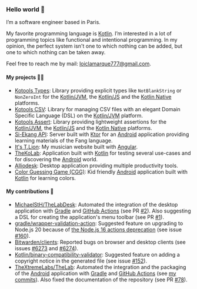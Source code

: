 <!-- Copyright 2023 Loïc Lamarque. All rights reserved. -->

### Hello world 👋

I’m a software engineer based in Paris.

My favorite programming language is [Kotlin].
I’m interested in a lot of programming topics like functional and intentional
programming.
In my opinion, the perfect system isn't one to which nothing can be added, but
one to which nothing can be taken away.

Feel free to reach me by mail: [loiclamarque777@gmail.com].

[kotlin]: https://kotlinlang.org
[loiclamarque777@gmail.com]: mailto:loiclamarque777@gmail.com

#### My projects 👨‍💻

- [Kotools Types]: Library providing explicit types like `NotBlankString` or
  `NonZeroInt` for the [Kotlin/JVM], the [Kotlin/JS] and the [Kotlin Native]
  platforms.
- [Kotools CSV]: Library for managing CSV files with an elegant Domain Specific
  Language (DSL) on the [Kotlin/JVM] platform.
- [Kotools Assert]: Library providing lightweight assertions for the
  [Kotlin/JVM], the [Kotlin/JS] and the [Kotlin Native] platforms.
- [Si-Ekang API]: Server built with [Ktor] for an [Android] application
  providing learning materials of the Fang language.
- [It's T.Lion]: My musician website built with [Angular].
- [TheKoLab]: Application built with [Kotlin] for testing several use-cases and
  for discovering the [Android] world.
- [Alliodesk]: Desktop application providing multiple productivity tools.
- [Color Guessing Game (CGG)]: Kid friendly [Android] application built with
  [Kotlin] for learning colors.

[Alliodesk]: https://github.com/LVMVRQUXL/Alliodesk
[Android]: https://www.android.com
[Angular]: https://angular.io
[Color Guessing Game (CGG)]: https://github.com/LVMVRQUXL/CGG
[It's T.Lion]: https://github.com/itstlion/web
[Kotlin/JVM]: https://kotlinlang.org/docs/jvm-get-started.html
[Kotlin/JS]: https://kotlinlang.org/docs/js-overview.html
[Kotlin Native]: https://kotlinlang.org/docs/native-overview.html
[Kotools Assert]: https://github.com/kotools/assert
[Kotools CSV]: https://github.com/kotools/csv
[Kotools Types]: https://github.com/kotools/types
[Ktor]: https://ktor.io
[Si-Ekang API]: https://github.com/Si-Ekang/api
[TheKoLab]: https://github.com/TheXtremeLabs/TheKoLab

#### My contributions 👀

- [MichaelStH/TheLabDesk]: Automated the integration of the desktop application
  with [Gradle] and [GitHub Actions] (see PR [#2][michaelsth/thelabdesk#2]).
  Also suggesting a DSL for creating the application's menu toolbar (see PR
  [#1][michaelsth/thelabdesk#1]).
- [gradle/wrapper-validation-action]: Suggested feature on upgrading to Node.js
  20 because of [the Node.js 16 actions deprecation] (see issue
  [#160][gradle/wrapper-validation-action#160]).
- [Bitwarden/clients]: Reported bugs on browser and desktop clients (see issues
  [#6273][bitwarden/clients#6273] and [#6274][bitwarden/clients#6274]).
- [Kotlin/binary-compatibility-validator]: Suggested feature on adding a
  copyright notice in the generated file (see issue
  [#152][kotlin/binary-compatibility-validator#152]).
- [TheXtremeLabs/TheLab]: Automated the integration and the packaging of the
  [Android] application with [Gradle] and [GitHub Actions] (see
  [my commits][thextremelabs/thelab#my-commits]). Also fixed the documentation
  of the repository (see PR [#78][thextremelabs/thelab#78]).

[bitwarden/clients]: https://github.com/bitwarden/clients
[bitwarden/clients#6273]: https://github.com/bitwarden/clients/issues/6273
[bitwarden/clients#6274]: https://github.com/bitwarden/clients/issues/6274
[github actions]: https://github.com/features/actions
[gradle]: https://gradle.org
[gradle/wrapper-validation-action]: https://github.com/gradle/wrapper-validation-action
[gradle/wrapper-validation-action#160]: https://github.com/gradle/wrapper-validation-action/issues/160
[kotlin/binary-compatibility-validator]: https://github.com/Kotlin/binary-compatibility-validator
[kotlin/binary-compatibility-validator#152]: https://github.com/Kotlin/binary-compatibility-validator/issues/152
[michaelsth/thelabdesk]: https://github.com/MichaelStH/TheLabDesk
[michaelsth/thelabdesk#1]: https://github.com/MichaelStH/TheLabDesk/pull/1
[michaelsth/thelabdesk#2]: https://github.com/MichaelStH/TheLabDesk/pull/2
[the Node.js 16 actions deprecation]: https://github.blog/changelog/2023-09-22-github-actions-transitioning-from-node-16-to-node-20
[thextremelabs/thelab]: https://github.com/TheXtremeLabs/TheLab
[thextremelabs/thelab#78]: https://github.com/TheXtremeLabs/TheLab/pull/78
[thextremelabs/thelab#my-commits]: https://github.com/TheXtremeLabs/TheLab/commits?author=LVMVRQUXL
